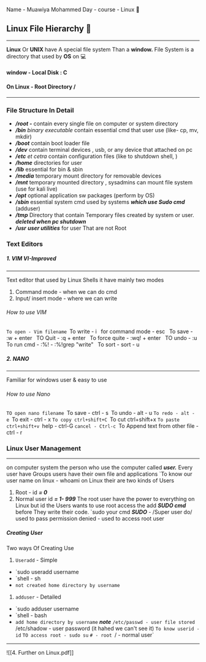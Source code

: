 Name - Muawiya Mohammed
Day - 
course - Linux 🐧

## Linux File Hierarchy 🐧
------------------
**Linux** Or **UNIX** have A special file system Than a **window.** 
File System is a directory that used by **OS** on 💻
#### window - Local Disk : **C**  
#### On Linux - Root Directory /
------------------
### File Structure In Detail
   - ***/root -*** 
   contain every single file on computer or system directory
   - ***/bin*** 
   *binary executable*  contain essential cmd that user use (like- cp, mv, mkdir)
   - ***/boot*** 
    contain boot loader file
   - ***/dev*** 
    contain terminal devices , usb, or any device that attached on pc
   - ***/etc*** 
    *et cetra* contain configuration files (like to shutdown shell, ) 
   - ***/home*** 
    directories for user
   - ***/lib*** 
    essential for bin & sbin
   - ***/media***
    temporary mount directory for removable devices
   - ***/mnt***
    temporary mounted directory , sysadmins can mount file system (use for kali live)
   - ***/opt***
    optional application sw packages (perform by OS) 
   - ***/sbin*** 
    essential system cmd used by systems ***which use Sudo cmd*** (adduser)
   - ***/tmp*** 
    Directory that contain Temporary files created by system or user. ***deleted when pc shutdown*** 
   - ***/usr***
   ***user utilities*** for user That are not Root 


### Text Editors 

##### 1. VIM VI-Improved
---------
Text editor that used by Linux Shells
it have mainly two modes
1. Command mode - when we can do cmd
2. Input/ insert mode - where we can write
###### How to use VIM 
`To open - Vim filename
`To write - i `
`for command mode - esc  `
`To save - :w + enter `
`TO Quit - :q + enter `
`To force quite - :wq! + enter  `
`TO undo - :u  `
`To run cmd - :%! - :%!grep "write"  `
`To sort -  sort - u
 
##### 2. NANO
-----
Familiar for windows user & easy to use 
###### How to use Nano
`TO open nano filename
`To save - ctrl - s`
`To undo - alt - u
`To redo - alt - e
`To exit - ctrl - x
`To copy ctrl+shift+C
`To cut ctrl+shift+x
`To paste ctrl+shift+v
`help - ctrl-G
`cancel - Ctrl-c
`To Append text from other file - ctrl - r 

### Linux User Management
----
on computer system the person who use the computer called ***user.***
Every user have Groups
users have their own file and applications
`To know our user name on linux - whoami
on Linux their are two kinds of Users
1. Root - id ***= 0***
2. Normal user id ***= 1- 999***
The root user have the power to everything on Linux
but id the Users wants to use root access the add ***SUDO cmd*** before They write their code.
`sudo your cmd
***SUDO*** - /Super user do/  used to pass permission denied - used to access root user

##### Creating User
Two ways Of Creating Use
1. `Useradd` - Simple
- `sudo useradd username
- `shell - sh  
- `not created home directory by username`
1. `adduser` - Detailed
- `sudo adduser username
- `shell - bash 
- `add home directory by username`
***note***
`/etc/passwd - user file stored
`/etc/shadow - user password (it hahed we can't see it)
`To know userid - id`
`TO access root - sudo su`
`# - root
`/ - normal user`

-------
![[4. Further on Linux.pdf]]

